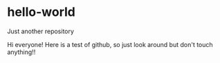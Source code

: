 # hello-world
Just another repository

Hi everyone!
Here is a test of github, so just look around but don't touch anything!!
